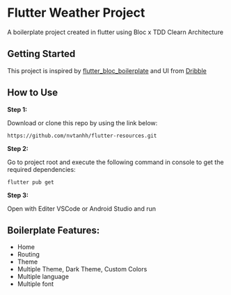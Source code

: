 # Flutter Weather Project

A boilerplate project created in flutter using Bloc x TDD Clearn Architecture

## Getting Started

This project is inspired by [flutter_bloc_boilerplate](https://github.com/wem2017/flutter_bloc_boilerplate) and UI from [Dribble](https://dribbble.com/shots/15162632-Weather-app/attachments/6902166)


## How to Use

**Step 1:**

Download or clone this repo by using the link below:

```
https://github.com/nvtanhh/flutter-resources.git
```

**Step 2:**

Go to project root and execute the following command in console to get the required dependencies:

```
flutter pub get
```

**Step 3:**

Open with Editer VSCode or Android Studio and run

## Boilerplate Features:

* Home
* Routing
* Theme
* Multiple Theme, Dark Theme, Custom Colors
* Multiple language
* Multiple font
